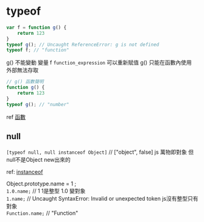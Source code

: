# typeof

```js
var f = function g() {
    return 123
}
typeof g(); // Uncaught ReferenceError: g is not defined
typeof f; // "function"
```

g() 不能變動 變量 f `function_expression` 可以重新賦值
g() 只能在函數內使用 外部無法存取

```js
// g() 函數聲明
function g() {
    return 123
}
typeof g(); // "number"
```

ref [函數](https://developer.mozilla.org/zh-CN/docs/Web/JavaScript/Guide/Functions)

## null

`[typeof null, null instanceof Object]` // ["object", false]
js 萬物即對象 但null不是Object new出來的

ref: [instanceof](https://developer.mozilla.org/en-US/docs/Web/JavaScript/Reference/Operators/instanceof)

Object.prototype.name = 1 ;  
`1.0.name;` // 1  1是整型 1.0 變對象     
`1.name;` // Uncaught SyntaxError: Invalid or unexpected token js沒有整型只有對象  
`Function.name;` // "Function"  